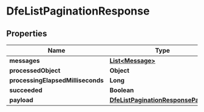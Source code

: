 

# DfeListPaginationResponse


## Properties

| Name | Type | Description | Notes |
|------------ | ------------- | ------------- | -------------|
|**messages** | [**List&lt;Message&gt;**](Message.md) |  |  [optional] |
|**processedObject** | **Object** |  |  [optional] |
|**processingElapsedMilliseconds** | **Long** |  |  [optional] |
|**succeeded** | **Boolean** |  |  [optional] |
|**payload** | [**DfeListPaginationResponsePayload**](DfeListPaginationResponsePayload.md) |  |  [optional] |



